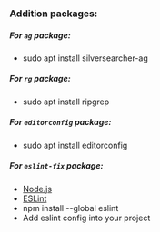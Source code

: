 ### Addition packages:

##### For ```ag``` package:
* sudo apt install silversearcher-ag

##### For ```rg``` package:
* sudo apt install ripgrep


##### For ```editorconfig``` package:
* sudo apt install editorconfig

##### For ```eslint-fix``` package:
* [Node.js](https://nodejs.org)
* [ESLint](https://eslint.org)
* npm install --global eslint
* Add eslint config into your project
